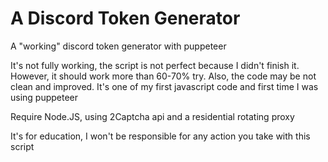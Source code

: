 # A Discord Token Generator
A "working" discord token generator with puppeteer

It's not fully working, the script is not perfect because I didn't finish it.
However, it should work more than 60-70% try.
Also, the code may be not clean and improved. It's one of my first javascript code and first time I was using puppeteer

Require Node.JS, using 2Captcha api and a residential rotating proxy

It's for education, I won't be responsible for any action you take with this script

